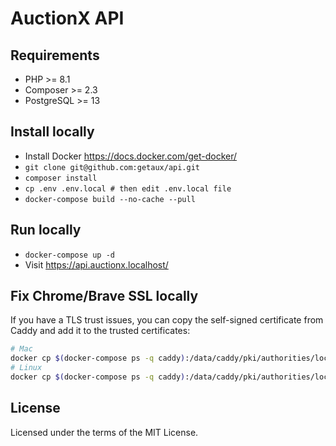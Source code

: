 # AuctionX API

## Requirements

- PHP >= 8.1
- Composer >= 2.3
- PostgreSQL >= 13

## Install locally

- Install Docker https://docs.docker.com/get-docker/
- `git clone git@github.com:getaux/api.git`
- `composer install`
- `cp .env .env.local # then edit .env.local file`
- `docker-compose build --no-cache --pull`

## Run locally

- `docker-compose up -d`
- Visit https://api.auctionx.localhost/

## Fix Chrome/Brave SSL locally

If you have a TLS trust issues, you can copy the self-signed certificate from Caddy and add it to the trusted certificates:

```bash
# Mac
docker cp $(docker-compose ps -q caddy):/data/caddy/pki/authorities/local/root.crt /tmp/root.crt && sudo security add-trusted-cert -d -r trustRoot -k /Library/Keychains/System.keychain /tmp/root.crt
# Linux
docker cp $(docker-compose ps -q caddy):/data/caddy/pki/authorities/local/root.crt /usr/local/share/ca-certificates/root.crt && sudo update-ca-certificates
```

## License

Licensed under the terms of the MIT License.